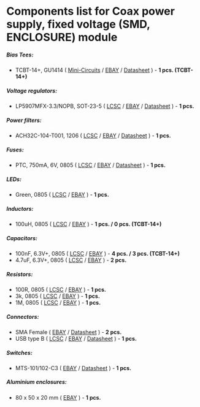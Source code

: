 # Components list for Coax power supply, fixed voltage (SMD, ENCLOSURE) module

##### Bias Tees:
- TCBT-14+, GU1414 (
[Mini-Circuits](https://www.minicircuits.com/WebStore/dashboard.html?model=TCBT-14%2B) /
[EBAY](https://www.ebay.com/sch/i.html?_odkw=TCBT-14&_osacat=0&_from=R40&_trksid=m570.l1313&_nkw=TCBT-14%2B&_sacat=0) /
[Datasheet](./Datasheets/Bias%20Tees/TCBT-14+-Bias-Tee-Datasheet.pdf) ) - **1 pcs. (TCBT-14+)**

##### Voltage regulators:
- LP5907MFX-3.3/NOPB, SOT-23-5 (
[LCSC](https://lcsc.com/search?q=LP5907MFX-3.3) /
[EBAY](https://www.ebay.com/sch/i.html?_from=R40&_trksid=m570.l1313&_nkw=LP5907MFX-3.3&_sacat=0) /
[Datasheet](./Datasheets/Voltage%20regulators/LP5907-Linear-Regulator-Datasheet.pdf) ) - **1 pcs.**

##### Power filters:
- ACH32C-104-T001, 1206 (
[LCSC](https://lcsc.com/search?q=ACH32C-104-T001) /
[EBAY](https://www.ebay.com/sch/i.html?_from=R40&_trksid=m570.l1313&_nkw=ACH32C-104-T001&_sacat=0) /
[Datasheet](./Datasheets/Power%20filters/ACH32C-Power-filter-Datasheet.pdf) ) - **1 pcs.**

##### Fuses:
- PTC, 750mA, 6V, 0805 (
[LCSC](https://lcsc.com/search?q=PTC%206V%200805) /
[EBAY](https://www.ebay.com/sch/i.html?_from=R40&_trksid=m570.l1313&_nkw=PTC+6V+0805&_sacat=0) /
[Datasheet](./Datasheets/Fuses/MF-PSMF-Fuse-Datasheet.pdf) ) - **1 pcs.**

##### LEDs:
- Green, 0805 (
[LCSC](https://lcsc.com/search?q=green%20led%200805) /
[EBAY](https://www.ebay.com/sch/i.html?_from=R40&_trksid=p2050601.m570.l1313.TR12.TRC2.A0.H0.Xgreen+led+080.TRS0&_nkw=green+led+0805&_sacat=0) ) - **1 pcs.**

##### Inductors:
- 100uH, 0805 (
[LCSC](https://lcsc.com/search?q=100uH%200805) /
[EBAY](https://www.ebay.com/sch/i.html?_from=R40&_trksid=p2380057.m570.l1313.TR2.TRC0.A0.H0.X100uh+0805.TRS0&_nkw=100uh+0805&_sacat=0) ) - **1 pcs. / 0 pcs. (TCBT-14+)**

##### Capacitors:
- 100nF, 6.3V+, 0805 (
[LCSC](https://lcsc.com/search?q=100nf%200805) /
[EBAY](https://www.ebay.com/sch/i.html?_from=R40&_trksid=p2050601.m570.l1313.TR10.TRC2.A0.H0.X100nf+0805.TRS2&_nkw=100nf+0805&_sacat=0) ) - **4 pcs. / 3 pcs. (TCBT-14+)**
- 4.7uF, 6.3V+, 0805 (
[LCSC](https://lcsc.com/search?q=4.7uf%200805) /
[EBAY](https://www.ebay.com/sch/i.html?_from=R40&_trksid=p2050601.m570.l1313.TR11.TRC1.A0.H0.X4.7uf+080.TRS0&_nkw=4.7uf+0805&_sacat=0) ) - **2 pcs.**

##### Resistors:
- 100R, 0805 (
[LCSC](https://lcsc.com/search?q=100R%200805) /
[EBAY](https://www.ebay.com/sch/i.html?_from=R40&_trksid=p2050601.m570.l1313.TR0.TRC0.H0.X100R+0805.TRS0&_nkw=100R+0805&_sacat=0) ) - **1 pcs.**
- 3k, 0805 (
[LCSC](https://lcsc.com/search?q=3k%200805) /
[EBAY](https://www.ebay.com/sch/i.html?_from=R40&_trksid=p2050601.m570.l1313.TR0.TRC0.H0.X3k+0805.TRS0&_nkw=3k+0805&_sacat=0) ) - **1 pcs.**
- 1M, 0805 (
[LCSC](https://lcsc.com/search?q=1M%200805) /
[EBAY](https://www.ebay.com/sch/i.html?_from=R40&_trksid=p2050601.m570.l1313.TR0.TRC0.A0.H0.X1M+080.TRS1&_nkw=1M+0805&_sacat=0) ) - **1 pcs.**

##### Connectors:
- SMA Female (
[EBAY](https://www.ebay.com/sch/i.html?_from=R40&_trksid=p2050601.m570.l1312.R1.TR9.TRC1.A0.H0.Xsma+female+.TRS2&_nkw=sma+female+edge&_sacat=0) /
[Datasheet](./Datasheets/Connectors/SMA-Female-Datasheet.pdf) ) - **2 pcs.**
- USB type B (
[LCSC](https://lcsc.com/search?q=USB%20BFemale90) /
[EBAY](https://www.ebay.com/sch/i.html?_from=R40&_trksid=p2050601.m570.l1311.R1.TR5.TRC0.A0.H0.Xusb+type+b+f.TRS0&_nkw=usb+type+b+female+connector&_sacat=0) /
[Datasheet](./Datasheets/Connectors/USB-Connectors-Datasheet.pdf) ) - **1 pcs.**

##### Switches:
- MTS-101/102-C3 (
[EBAY](https://www.ebay.com/sch/i.html?_from=R40&_trksid=p2050601.m570.l1313.TR1.TRC0.A0.H0.Xmts-102-c.TRS0&_nkw=mts-102-c3&_sacat=0) /
[Datasheet](./Datasheets/Switches/MTS-Series-Switches-Datasheet.pdf) ) - **1 pcs.**

##### Aluminium enclosures:
- 80 x 50 x 20 mm (
[EBAY](https://www.ebay.com/sch/i.html?_from=R40&_trksid=p2380057.m570.l1313.TR4.TRC2.A0.H0.Xaluminium+enclosure+80.TRS0&_nkw=aluminium+enclosure+80&_sacat=0) ) - **1 pcs.**
